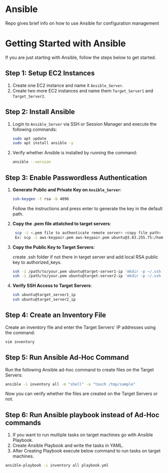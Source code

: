 # Ansible
Repo gives brief info on how to use Ansible for configuration management

# Getting Started with Ansible

If you are just starting with Ansible, follow the steps below to get started.

## Step 1: Setup EC2 Instances

1. Create one EC2 instance and name it `Ansible_Server`.
2. Create two more EC2 instances and name them `Target_Server1` and `Target_Server2`.

## Step 2: Install Ansible

1. Login to `Ansible_Server` via SSH or Session Manager and execute the following commands:

    ```bash
    sudo apt update
    sudo apt install ansible -y
    ```

2. Verify whether Ansible is installed by running the command:

    ```bash
    ansible --version
    ```

## Step 3: Enable Passwordless Authentication

1. **Generate Public and Private Key on `Ansible_Server`**:

    ```bash
    ssh-keygen -t rsa -b 4096
    ```

    Follow the instructions and press enter to generate the key in the default path.

2. **Copy the .pem file attatched to target servers**:

    ```sh
     scp -i <.pem file to authenticate remote server> <copy file path> ubuntu@remotehost:<remote-path>
     Ex: scp -i aws-keypair.pem aws-keypair.pem ubuntu@3.83.255.75:/home/ubuntu/
    ```

3. **Copy the Public Key to Target Servers**:

    create .ssh folder if not there in target server and add local RSA public key to authorized_keys.
   
    ```bash
    ssh -i /path/to/your.pem ubuntu@target-server1-ip 'mkdir -p ~/.ssh && cat >> ~/.ssh/authorized_keys' < ~/.ssh/id_rsa.pub
    ssh -i /path/to/your.pem ubuntu@target-server2-ip 'mkdir -p ~/.ssh && cat >> ~/.ssh/authorized_keys' < ~/.ssh/id_rsa.pub
    ```

5. **Verify SSH Access to Target Servers**:

    ```bash
    ssh ubuntu@target_server1_ip
    ssh ubuntu@target_server2_ip
    ```

## Step 4: Create an Inventory File

Create an inventory file and enter the Target Servers' IP addresses using the command:

```bash
vim inventory
```

## Step 5: Run Ansible Ad-Hoc Command

Run the following Ansible ad-hoc command to create files on the Target Servers:

```bash
ansible -i inventory all -m "shell" -a "touch /tmp/sample"
```

Now you can verify whether the files are created on the Target Servers or not.

## Step 6: Run Ansible playbook instead of Ad-Hoc commands

1. If you want to run multiple tasks on target machines go with Ansible Playbook.
2. Create Ansible Playbook and write the tasks in YAML.
3. After Creating Playbook execute below command to run tasks on target machines.

```bash
ansible-playbook -i inventory all playbook.yml
```


